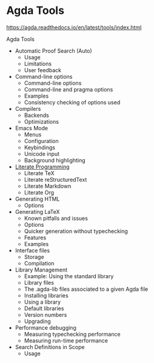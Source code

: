 # Agda Tools

https://agda.readthedocs.io/en/latest/tools/index.html

Agda Tools
- Automatic Proof Search (Auto)
  - Usage
  - Limitations
  - User feedback
- Command-line options
  - Command-line options
  - Command-line and pragma options
  - Examples
  - Consistency checking of options used
- Compilers
  - Backends
  - Optimizations
- Emacs Mode
  - Menus
  - Configuration
  - Keybindings
  - Unicode input
  - Background highlighting
- [Literate Programming](./literate-programming.md)
  - Literate TeX
  - Literate reStructuredText
  - Literate Markdown
  - Literate Org
- Generating HTML
  - Options
- Generating LaTeX
  - Known pitfalls and issues
  - Options
  - Quicker generation without typechecking
  - Features
  - Examples
- Interface files
  - Storage
  - Compilation
- Library Management
  - Example: Using the standard library
  - Library files
  - The .agda-lib files associated to a given Agda file
  - Installing libraries
  - Using a library
  - Default libraries
  - Version numbers
  - Upgrading
- Performance debugging
  - Measuring typechecking performance
  - Measuring run-time performance
- Search Definitions in Scope
  - Usage
